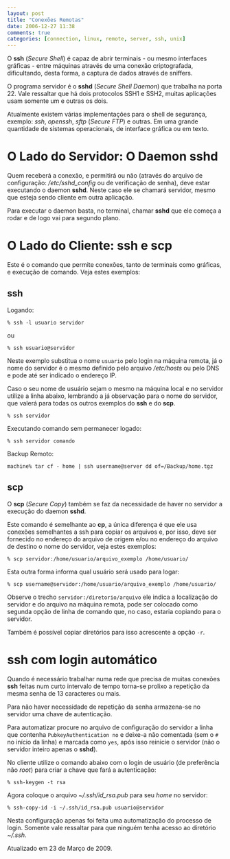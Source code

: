 ```yaml
---
layout: post
title: "Conexões Remotas"
date: 2006-12-27 11:38
comments: true
categories: [connection, linux, remote, server, ssh, unix]
---
```


O **ssh** (_Secure Shell_) é capaz de abrir terminais - ou mesmo interfaces gráficas - entre máquinas através de uma conexão criptografada, dificultando, desta forma, a  captura de dados através de sniffers.

O programa servidor é o **sshd** (_Secure Shell Daemon_) que trabalha na porta 22. Vale ressaltar que há dois protocolos SSH1 e SSH2, muitas aplicações usam somente um e outras os dois.

Atualmente existem várias implementações para o shell de segurança, exemplo: _ssh_, _openssh_, _sftp_ (_Secure FTP_) e outras. Em uma grande quantidade de sistemas operacionais, de interface gráfica ou em texto.

# O Lado do Servidor: O Daemon sshd

Quem receberá a conexão, e permitirá ou não (através do arquivo de configuração: _/etc/sshd_config_ ou de verificação de senha), deve estar executando o daemon **sshd**. Neste caso ele se chamará servidor, mesmo que esteja sendo cliente em outra aplicação.

Para executar o daemon basta, no terminal, chamar **sshd** que ele começa a rodar e de logo vai para segundo plano.

# O Lado do Cliente: ssh e scp

Este é o comando que permite conexões, tanto de terminais como gráficas, e execução de comando. Veja estes exemplos:

## ssh

Logando:

    % ssh -l usuario servidor

ou

    % ssh usuario@servidor

Neste exemplo substitua o nome ``usuario`` pelo login na máquina remota, já o nome do servidor é o mesmo definido pelo arquivo _/etc/hosts_ ou pelo DNS e pode até ser indicado o endereço IP.

Caso o seu nome de usuário sejam o mesmo na máquina local e no servidor utilize a linha abaixo, lembrando a já observação para o nome do servidor, que valerá para todas os outros exemplos do **ssh** e do **scp**.

    % ssh servidor

Executando comando sem permanecer logado:

    % ssh servidor comando

Backup Remoto:

    machine% tar cf - home | ssh username@server dd of=/Backup/home.tgz

## scp

O **scp** (_Secure Copy_) também se faz da necessidade de haver no servidor a execução do daemon **sshd**.

Este comando é semelhante ao **cp**, a única diferença é que ele usa conexões semelhantes a ssh para copiar os arquivos e, por isso, deve ser fornecido no endereço do arquivo de origem e/ou no endereço do arquivo de destino o nome do servidor, veja estes exemplos:

    % scp servidor:/home/usuario/arquivo_exemplo /home/usuario/

Esta outra forma informa qual usuário será usado para logar:

    % scp username@servidor:/home/usuario/arquivo_exemplo /home/usuario/

Observe o trecho ``servidor:/diretorio/arquivo`` ele indica a localização do servidor e do arquivo na máquina remota, pode ser colocado como segunda opção de linha de comando que, no caso, estaria copiando para o servidor.

Também é possível copiar diretórios para isso acrescente a opção ``-r``.

# ssh com login automático

Quando é necessário trabalhar numa rede que precisa de muitas conexões **ssh** feitas num curto intervalo de tempo torna-se prolixo a repetição da mesma senha de 13 caracteres ou mais.

Para não haver necessidade de repetição da senha armazena-se no servidor uma chave de autenticação.

Para automatizar procure no arquivo de configuração do servidor a linha que contenha ``PubkeyAuthentication no`` e deixe-a não comentada (sem o ``#`` no início da linha) e marcada como ``yes``, após isso reinicie o servidor (não o servidor inteiro apenas o **sshd**).

No cliente utilize o comando abaixo com o login de usuário (de preferência não _root_) para criar a chave que fará a autenticação:

    % ssh-keygen -t rsa

Agora coloque o arquivo _~/.ssh/id_rsa.pub_ para seu _home_ no servidor:

    % ssh-copy-id -i ~/.ssh/id_rsa.pub usuario@servidor

Nesta configuração apenas foi feita uma automatização do processo de login. Somente vale ressaltar para que ninguém tenha acesso ao diretório _~/.ssh_.

Atualizado em 23 de Março de 2009.
